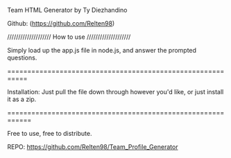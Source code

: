 Team HTML Generator
by Ty Diezhandino

Github: (https://github.com/Relten98)

////////////////////
How to use
////////////////////

Simply load up the app.js file in node.js, and answer the prompted questions.

===========================================================

Installation:
Just pull the file down through however you'd like, or just install it as a zip.

============================================================

Free to use, free to distribute.

REPO: https://github.com/Relten98/Team_Profile_Generator
